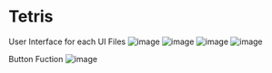 # Tetris
User Interface for each UI Files
![image](https://github.com/mj0305/Tetris/assets/131598014/3385c0ce-f8dd-43b8-8cff-a276b256e2a1)
![image](https://github.com/mj0305/Tetris/assets/131598014/e4eebcfb-7e51-4e73-b0bf-2853789d6d82)
![image](https://github.com/mj0305/Tetris/assets/131598014/13eb4c59-9c58-457c-9668-58b6fab8bb2d)
![image](https://github.com/mj0305/Tetris/assets/131598014/248d0879-3ae9-4fac-8671-0258ff27b5dc)

Button Fuction
![image](https://github.com/mj0305/Tetris/assets/131598014/9eb31008-b03c-4f5e-9e1e-6ae24a478f56)
